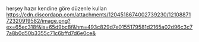 herşey hazır kendine göre düzenle kullan
https://cdn.discordapp.com/attachments/1204518674002739230/1210887172320919582/image.png?ex=65ec318f&is=65d9bc8f&hm=493c829d7e0155179581d2165a02d96c3c77a8b0d50b3355c71c6bffd7d6e0ce&
